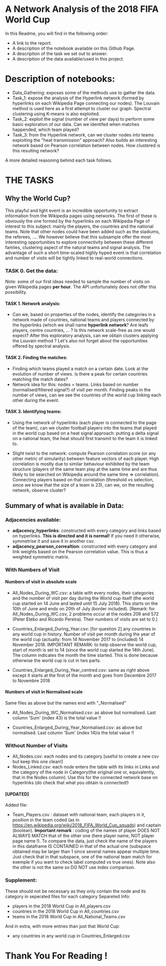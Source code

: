 # A Network Analysis of the 2018 FIFA World Cup
In this Readme, you will find in the following order: 
- A link to the report.
- A description of the notebook available on this Github Page.
- A description of the task we set out to answer.
- A description of the data available/used in this project.

# Description of notebooks:
- Data_Gathering: exposes some of the methods use to gather the data.
- Task_1: expose the analysis of the Hyperlink network (formed by hyperlinks on each Wikipedia Page connecting our nodes). The Louvain method is used here as a first attempt to cluster our graph. Spectral clustering using K-means is also exploited. 
- Task_2: exploit the signal (number of view per days) to perform some basic exploration of our data. Can we identifed when matches happended, which team played? 
- Task_3: from the Hyperlink network, can we cluster nodes into teams exploiting the "heat transmission" approach? Also builds an interesting network based on Pearson correlation between nodes. How clustered is this resulting network? 

A more detailed reasoning behind each task follows.

# THE TASKS
## Why the World Cup?
This playful and light event is an incredible opportunity to extract information from the Wikipedia pages using networks. The first of these is obviously the one formed by the hyperlinks on each Wikipedia Page of interest to this subject: mainly the players, the countries and the national teams. Note that other nodes could have been added such as the stadiums, the referees, .... We however believe that this subsample offer the most interesting opportunities to explore connectivity between these different famlies, clustering aspect of the natural teams and signal analysis. The advantage of such a short time-scaled highly hyped event is that correlation and number of visits will be tightly linked to real-world connections. 

### TASK 0. Get the data:
Note: some of our first ideas needed to sample the number of visits on given Wikipedia pages <b>per hour</b>. The API unfortunately does not offer this possibility.

#### TASK 1. Network analysis:
- Can we, based on properties of the nodes, identify the categories in a network made of countries, national teams and players connected by the hyperlinks (which we shall name <b>hyperlink network</b>? Are leafs players, centre countries, ... ? Is this network scale-free as one would expect? After this exploratory analysis, can we obtain clusters applying the Louvain method ? Let's also not forget  about the opportunities offered by spectral analysis.

#### TASK 2. Finding the matches: 

- Finding which teams played a match on a certain date. Look at the evolution of number of views. Is there a peak for certain countries matching the match dates? 
- Network idea for this: nodes = teams. Links based on number (normalised/fitlered signal?) of visit per month. Finding peaks in the number of views, can we see the countries of the world cup linking each other during the event. 

#### TASK 3. Identifying teams:

- Using the network of hyperlinks (each player is connected to the page of the team), can we cluster football players into the teams that played in the world cup based on a heat signal approach: putting a delta signal on a national team, the heat should first transmit to the team it is linked to.  

- Slight twist to the network: compute Pearson correlation score (or any other metric of simularity) between feature vectors of each player. High correlation is mostly due to similar behaviour exhibited by the team structure (players of the same team play at the same time and are thus likely to be searched on Wikipedia around the same time => correlation). Connecting players based on that correlation (threshold vs selection, since we know that the size of a team is 23), can we, on the resulting network, observe cluster? 

## Summary of what is available in Data:

### Adjacencies available:
- **adjacency_hyperlinks**: constructed with every category and links based on hyperlinks. **This is directed and it is normal!** If you need it otherwise, symmetrise it and save it in another csv. 
- **adjacency_pearson_correaltion**: constructed with every category and link weights based on the Pearson correlation value. This is thus a weighted symmetric matrix. 

### With Numbers of Visit

#### Numbers of visit in absolute scale
- All_Nodes_During_WC.csv: a table with every nodes, their categories and the number of visit per day during the World cup itself (the world cup started on 14 June and lasted until 15 July 2018). This starts on the 10th of June and ends on 20th of July (border included). [Remark: for All_Nodes_During_WC.csv, 2 problems occur at the nodes 209 and 572 (Peter Etebo and Ricardo Pereira). Their numbers of visits are set to 0.]

- Countries_Enlarged_During_Year.csv: [for question 2] any countries in any world cup in history. Number of visit per month during the year of the world cup (actually: from 14 November 2017 to (included) 14 November 2018. IMPORTANT REMARK: to help observe the world cup, start of month is set to 14 (since the world cup started the 14th June). The column indicates the month the time started. This is done because otherwise the world cup is cut in two parts.

- Countries_Enlarged_During_Year_centred.csv: same as right above except it starts at the first of the month and goes from Decembre 2017 to Novembre 2018

#### Numbers of visit in Normalised scale
Same files as above but the names end with "_Normalised"

- All_Nodes_During_WC_Normalised.csv: as above but normalised. Last column 'Sum' (index 43) is the total value !!

- Countries_Enlarged_During_Year_Normalised.csv: as above but normalised. Last column 'Sum' (index 14)is the total value !!

### Without Number of Visits
- All_Nodes.csv: each nodes and its category [useful to create a new csv but keep this one clean!]
- Nodes_Linked.csv: each node enters the table with its links in Links and the category of the node in Category(the original one or, equivalently, that in the Nodes column). Use this for the connected network base on hyperlinks (do check that what you obtain is connected!)

#### [UPDATED]

Added file:

- Team_Players.csv : dataset with national team, each players in it, position in the team coded (as in https://en.wikipedia.org/wiki/2018_FIFA_World_Cup_squads) and captain (boolean). <b>Important remark </b>: coding of the names of player DOES NOT ALWAYS MATCH that of the other one (here player name, NOT player page name !). To compare the data, just check the name of the players in this dataframe IS CONTAINED in that of the actual one (subspace obtained may be larger than 1 since several names appear multiple time. Just check that in that subspace, one of the national team match for exemple if you want to check label computed vs true ones). Note also the other is not the same so DO NOT use index comparison. 

### Supplement:
These should not be necessary as they only contain the node and its category in seperated files for each category
Separeted Info:

- players in the 2018 World Cup in All_players.csv
- countries in the 2018 World Cup in All_countries.csv
- teams in the 2018 World Cup in All_National_Teams.csv

And in extra, with more entries than just that World Cup: 

- any countries in any world cup in Countries_Enlarged.csv

# Thank You For Reading !
